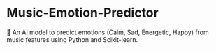 # Music-Emotion-Predictor
🎵 An AI model to predict emotions (Calm, Sad, Energetic, Happy) from music features using Python and Scikit-learn.
